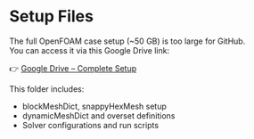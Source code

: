 # Setup Files

The full OpenFOAM case setup (~50 GB) is too large for GitHub.  
You can access it via this Google Drive link:  

👉 [Google Drive – Complete Setup](https://drive.google.com/drive/folders/1r51zcvza5xc8rSBo6b4NhehmkkofcWCq?usp=sharing)

This folder includes:
- blockMeshDict, snappyHexMesh setup
- dynamicMeshDict and overset definitions
- Solver configurations and run scripts
